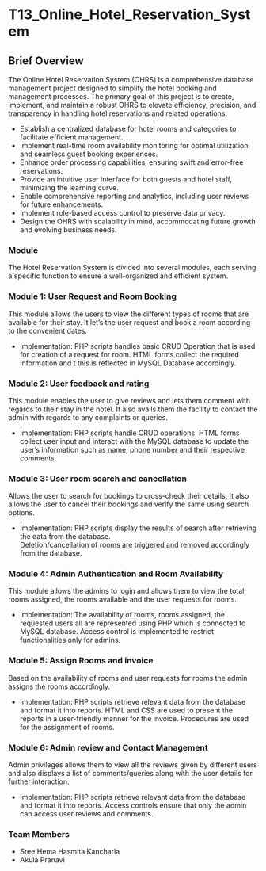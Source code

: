 # T13_Online_Hotel_Reservation_System

## Brief Overview
The Online Hotel Reservation System (OHRS) is a comprehensive database management project designed to simplify the hotel booking and management processes. The primary goal of this project is to create, implement, and maintain a robust OHRS to elevate efficiency, precision, and transparency in handling hotel reservations and related operations.
* Establish a centralized database for hotel rooms and categories to facilitate efficient management.
* Implement real-time room availability monitoring for optimal utilization and seamless guest booking experiences.
* Enhance order processing capabilities, ensuring swift and error-free reservations.
* Provide an intuitive user interface for both guests and hotel staff, minimizing the learning curve.
* Enable comprehensive reporting and analytics, including user reviews for future enhancements.
* Implement role-based access control to preserve data privacy.
* Design the OHRS with scalability in mind, accommodating future growth and evolving business needs.

### Module
The Hotel Reservation System is divided into several modules, each serving a specific function to ensure a well-organized and efficient system. 
### Module 1: User Request and Room Booking 
This module allows the users to view the different types of rooms that are available for their stay. It let’s the user request and book a room according to the convenient dates.
* Implementation: PHP scripts handles basic CRUD Operation that is used for creation of a request for room. HTML forms collect the required information and t this is reflected in MySQL Database accordingly.
### Module 2: User feedback and rating 
This module enables the user to give reviews and lets them comment with regards to their stay in the hotel. It also avails them the facility to contact the admin with regards to any complaints or queries. 
* Implementation: PHP scripts handle CRUD operations. HTML forms collect user input and interact with the MySQL database to update the user’s information such as name, phone number and their respective comments.
### Module 3: User room search and cancellation 
Allows the user to search for bookings to cross-check their details. It also allows the user to cancel their bookings and verify the same using search options.
* Implementation: PHP scripts display the results of search after retrieving the data from the database.  
Deletion/cancellation of rooms are triggered and removed accordingly from the database. 
### Module 4: Admin Authentication and Room Availability 
This module allows the admins to login and allows them to view the total rooms assigned, the rooms available and the user requests for rooms.
* Implementation: The availability of rooms, rooms assigned, the requested users all are represented using PHP which is connected to MySQL database. Access control is implemented to restrict functionalities only for admins.
### Module 5: Assign Rooms and invoice
Based on the availability of rooms and user requests for rooms the admin assigns the rooms accordingly.
* Implementation: PHP scripts retrieve relevant data from the database and format it into reports. HTML and CSS are used to present the reports in a user-friendly manner for the invoice. 
Procedures are used for the assignment of rooms.
### Module 6: Admin review and Contact Management 
Admin privileges allows them to view all the reviews given by different users and also displays a list of comments/queries along with the user details for further interaction.
* Implementation: PHP scripts retrieve relevant data from the database and format it into reports. Access controls ensure that only the admin can access user reviews and comments. 

### Team Members
* Sree Hema Hasmita Kancharla
* Akula Pranavi

